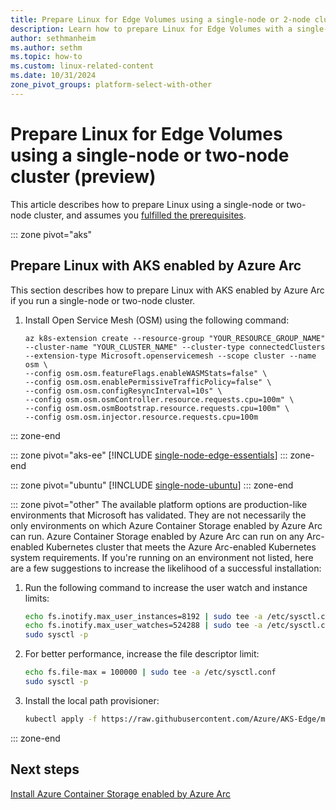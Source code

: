 ```yaml
---
title: Prepare Linux for Edge Volumes using a single-node or 2-node cluster (preview)
description: Learn how to prepare Linux for Edge Volumes with a single-node or 2-node cluster in Azure Container Storage enabled by Azure Arc using AKS enabled by Azure Arc, Edge Essentials, or Ubuntu.
author: sethmanheim
ms.author: sethm
ms.topic: how-to
ms.custom: linux-related-content
ms.date: 10/31/2024
zone_pivot_groups: platform-select-with-other
---
```


# Prepare Linux for Edge Volumes using a single-node or two-node cluster (preview)

This article describes how to prepare Linux using a single-node or two-node cluster, and assumes you [fulfilled the prerequisites](prepare-linux-edge-volumes.md#prerequisites).

::: zone pivot="aks"
## Prepare Linux with AKS enabled by Azure Arc

This section describes how to prepare Linux with AKS enabled by Azure Arc if you run a single-node or two-node cluster.

1. Install Open Service Mesh (OSM) using the following command:

   ```azurecli
   az k8s-extension create --resource-group "YOUR_RESOURCE_GROUP_NAME" --cluster-name "YOUR_CLUSTER_NAME" --cluster-type connectedClusters --extension-type Microsoft.openservicemesh --scope cluster --name osm \
   --config osm.osm.featureFlags.enableWASMStats=false" \
   --config osm.osm.enablePermissiveTrafficPolicy=false" \
   --config osm.osm.configResyncInterval=10s" \
   --config osm.osm.osmController.resource.requests.cpu=100m" \
   --config osm.osm.osmBootstrap.resource.requests.cpu=100m" \
   --config osm.osm.injector.resource.requests.cpu=100m
   ```

::: zone-end

::: zone pivot="aks-ee"
[!INCLUDE [single-node-edge-essentials](includes/single-node-edge-essentials.md)]
::: zone-end

::: zone pivot="ubuntu"
[!INCLUDE [single-node-ubuntu](includes/single-node-ubuntu.md)]
::: zone-end

::: zone pivot="other"
The available platform options are production-like environments that Microsoft has validated. They are not necessarily the only environments on which Azure Container Storage enabled by Azure Arc can run. Azure Container Storage enabled by Azure Arc can run on any Arc-enabled Kubernetes cluster that meets the Azure Arc-enabled Kubernetes system requirements. If you're running on an environment not listed, here are a few suggestions to increase the likelihood of a successful installation:

1. Run the following command to increase the user watch and instance limits:

   ```bash
   echo fs.inotify.max_user_instances=8192 | sudo tee -a /etc/sysctl.conf
   echo fs.inotify.max_user_watches=524288 | sudo tee -a /etc/sysctl.conf
   sudo sysctl -p
   ```

1. For better performance, increase the file descriptor limit:

   ```bash
   echo fs.file-max = 100000 | sudo tee -a /etc/sysctl.conf
   sudo sysctl -p
   ```

1. Install the local path provisioner:

   ```bash
   kubectl apply -f https://raw.githubusercontent.com/Azure/AKS-Edge/main/samples/storage/local-path-provisioner/local-path-storage.yaml
   ```

::: zone-end

## Next steps

[Install Azure Container Storage enabled by Azure Arc](install-edge-volumes.md)

